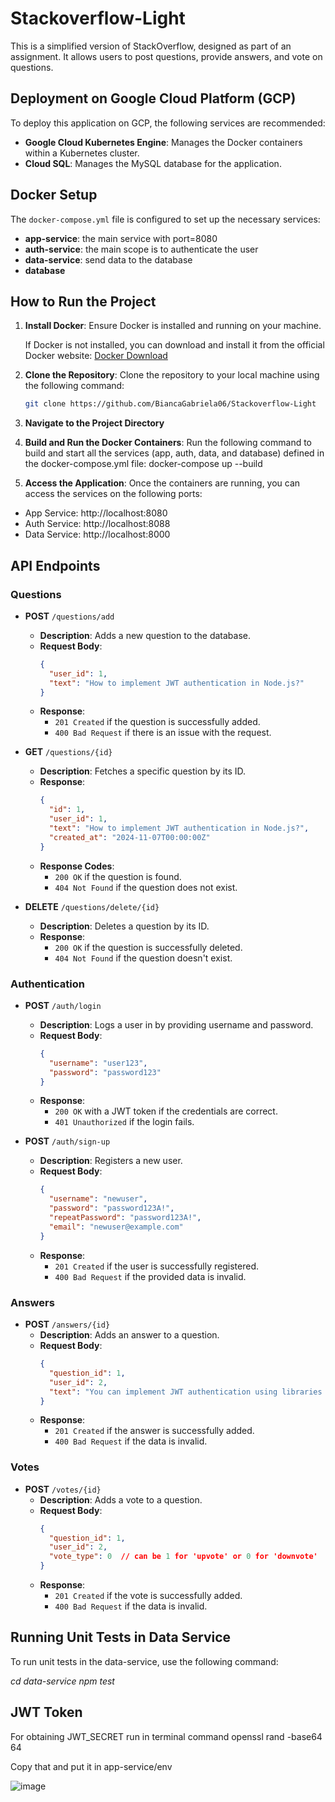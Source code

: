 # Stackoverflow-Light

This is a simplified version of StackOverflow, designed as part of an assignment. It allows users to post questions, provide answers, and vote on questions.

## Deployment on Google Cloud Platform (GCP)

To deploy this application on GCP, the following services are recommended:

- **Google Cloud Kubernetes Engine**: Manages the Docker containers within a Kubernetes cluster.
- **Cloud SQL**: Manages the MySQL database for the application.

## Docker Setup

The `docker-compose.yml` file is configured to set up the necessary services:

- **app-service**: the main service with port=8080
- **auth-service**: the main scope is to authenticate the user
- **data-service**: send data to the database
- **database**

## How to Run the Project

1. **Install Docker**: Ensure Docker is installed and running on your machine.
   
   If Docker is not installed, you can download and install it from the official Docker website: [Docker Download](https://www.docker.com/get-started)

2. **Clone the Repository**: Clone the repository to your local machine using the following command:
   ```bash
   git clone https://github.com/BiancaGabriela06/Stackoverflow-Light

3. **Navigate to the Project Directory**

4. **Build and Run the Docker Containers**:  Run the following command to build and start all the services (app, auth, data, and database) defined in the docker-compose.yml file:
   docker-compose up --build

5. **Access the Application**: Once the containers are running, you can access the services on the following ports:

- App Service: http://localhost:8080
- Auth Service: http://localhost:8088
- Data Service: http://localhost:8000

## API Endpoints

### Questions

- **POST** `/questions/add`
  - **Description**: Adds a new question to the database.
  - **Request Body**:
    ```json
    {
      "user_id": 1,
      "text": "How to implement JWT authentication in Node.js?"
    }
    ```
  - **Response**:
    - `201 Created` if the question is successfully added.
    - `400 Bad Request` if there is an issue with the request.

- **GET** `/questions/{id}`
  - **Description**: Fetches a specific question by its ID.
  - **Response**:
    ```json
    {
      "id": 1,
      "user_id": 1,
      "text": "How to implement JWT authentication in Node.js?",
      "created_at": "2024-11-07T00:00:00Z"
    }
    ```
  - **Response Codes**:
    - `200 OK` if the question is found.
    - `404 Not Found` if the question does not exist.

- **DELETE** `/questions/delete/{id}`
  - **Description**: Deletes a question by its ID.
  - **Response**:
    - `200 OK` if the question is successfully deleted.
    - `404 Not Found` if the question doesn't exist.

### Authentication

- **POST** `/auth/login`
  - **Description**: Logs a user in by providing username and password.
  - **Request Body**:
    ```json
    {
      "username": "user123",
      "password": "password123"
    }
    ```
  - **Response**:
    - `200 OK` with a JWT token if the credentials are correct.
    - `401 Unauthorized` if the login fails.

- **POST** `/auth/sign-up`
  - **Description**: Registers a new user.
  - **Request Body**:
    ```json
    {
      "username": "newuser",
      "password": "password123A!",
      "repeatPassword": "password123A!", 
      "email": "newuser@example.com"
    }
    ```
  - **Response**:
    - `201 Created` if the user is successfully registered.
    - `400 Bad Request` if the provided data is invalid.

### Answers

- **POST** `/answers/{id}`
  - **Description**: Adds an answer to a question.
  - **Request Body**:
    ```json
    {
      "question_id": 1,
      "user_id": 2,
      "text": "You can implement JWT authentication using libraries like jsonwebtoken in Node.js."
    }
    ```
  - **Response**:
    - `201 Created` if the answer is successfully added.
    - `400 Bad Request` if the data is invalid.

### Votes

- **POST** `/votes/{id}`
  - **Description**: Adds a vote to a question.
  - **Request Body**:
    ```json
    {
      "question_id": 1,
      "user_id": 2,
      "vote_type": 0  // can be 1 for 'upvote' or 0 for 'downvote'
    }
    ```
  - **Response**:
    - `201 Created` if the vote is successfully added.
    - `400 Bad Request` if the data is invalid.


## Running Unit Tests in Data Service
To run unit tests in the data-service, use the following command: 

*cd data-service*
*npm test*

## JWT Token
For obtaining JWT_SECRET run in terminal command
 openssl rand -base64 64

Copy that and put it in app-service/env


![image](https://github.com/user-attachments/assets/2b965b32-3a1b-4090-82bf-0672a2ff7ffd)

